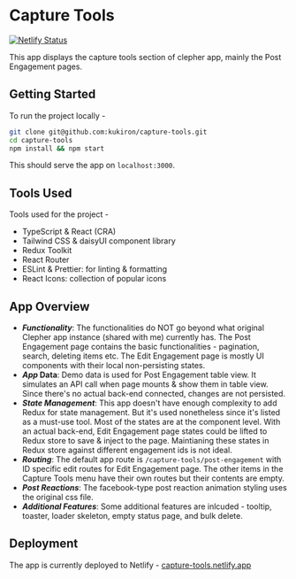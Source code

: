 # Capture Tools

[![Netlify Status](https://api.netlify.com/api/v1/badges/d67939d4-21b1-49c7-9cb4-3a3ba4de3b5e/deploy-status)](https://app.netlify.com/sites/capture-tools/deploys)

This app displays the capture tools section of clepher app, mainly the Post Engagement pages.

## Getting Started

To run the project locally -

```bash
git clone git@github.com:kukiron/capture-tools.git
cd capture-tools
npm install && npm start
```

This should serve the app on `localhost:3000`.

## Tools Used

Tools used for the project -

- TypeScript & React (CRA)
- Tailwind CSS & daisyUI component library
- Redux Toolkit
- React Router
- ESLint & Prettier: for linting & formatting
- React Icons: collection of popular icons

## App Overview

- **_Functionality_**: The functionalities do NOT go beyond what original Clepher app instance (shared with me) currently has. The Post Engagement page contains the basic functionalities - pagination, search, deleting items etc. The Edit Engagement page is mostly UI components with their local non-persisting states.
- **_App_ Data**: Demo data is used for Post Engagement table view. It simulates an API call when page mounts & show them in table view. Since there's no actual back-end connected, changes are not persisted.
- **_State Management_**: This app doesn't have enough complexity to add Redux for state management. But it's used nonetheless since it's listed as a must-use tool. Most of the states are at the component level. With an actual back-end, Edit Engagement page states could be lifted to Redux store to save & inject to the page. Maintianing these states in Redux store against different engagement ids is not ideal.
- **_Routing_**: The default app route is `/capture-tools/post-engagement` with ID specific edit routes for Edit Engagement page. The other items in the Capture Tools menu have their own routes but their contents are empty.
- **_Post Reactions_**: The facebook-type post reaction animation styling uses the original css file.
- **_Additional Features_**: Some additional features are inlcuded - tooltip, toaster, loader skeleton, empty status page, and bulk delete.

## Deployment

The app is currently deployed to Netlify - [capture-tools.netlify.app](https://capture-tools.netlify.app/)
